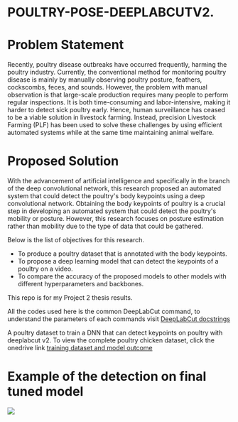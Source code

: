 # POULTRY-POSE-DEEPLABCUTV2.

# Problem Statement
Recently, poultry disease outbreaks have occurred frequently, harming the poultry industry. Currently, the conventional method for monitoring poultry disease is mainly by manually observing poultry posture, feathers, cockscombs, feces, and sounds. However, the problem with manual observation is that large-scale production requires many people to perform regular inspections. It is both time-consuming and labor-intensive, making it harder to detect sick poultry early. Hence, human surveillance has ceased to be a viable solution in livestock farming. Instead, precision Livestock Farming (PLF) has been used to solve these challenges by using efficient automated systems while at the same time maintaining animal welfare. 

# Proposed Solution
With the advancement of artificial intelligence and specifically in the branch of the deep convolutional network, this research proposed an automated system that could detect the poultry's body keypoints using a deep convolutional network. Obtaining the body keypoints of poultry is a crucial step in developing an automated system that could detect the poultry's mobility or posture. However, this research focuses on posture estimation rather than mobility due to the type of data that could be gathered. 

Below is the list of objectives for this research.
- To produce a poultry dataset that is annotated with the body keypoints.
- To propose a deep learning model that can detect the keypoints of a poultry
on a video.
- To compare the accuracy of the proposed models to other models with
different hyperparameters and backbones.


This repo is for my Project 2 thesis results.


All the codes used here is the common DeepLabCut command, to understand the parameters of each commands visit [DeepLabCut docstrings](https://github.com/DeepLabCut/DeepLabCut/wiki/DOCSTRINGS#)


A poultry dataset to train a DNN that can detect keypoints on poultry with deeplabcut v2.
To view the complete poultry chicken dataset, click the onedrive link 
[training dataset and model outcome](https://unitenedumy-my.sharepoint.com/:f:/g/personal/ee0102953_student_uniten_edu_my/ErQn9OZZyuFEuQ4XCLW4N4QBGJ6bKzLdwJhIsie7LEu8Fg?e=sx2HYC)

# Example of the detection on final tuned model
![](https://github.com/amrhkm/POULTRY-POSE-DEEPLABCUT/tree/main/miscellaneous)
